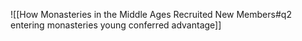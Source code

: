 ![[How Monasteries in the Middle Ages Recruited New Members#q2 entering monasteries young conferred advantage]]

